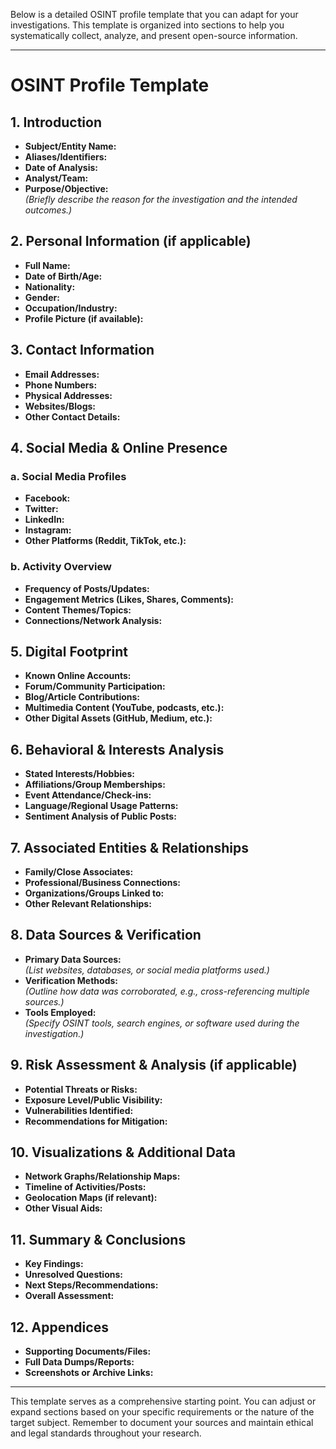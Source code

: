 Below is a detailed OSINT profile template that you can adapt for your investigations. This template is organized into sections to help you systematically collect, analyze, and present open-source information.

---

# OSINT Profile Template

## 1. Introduction
- **Subject/Entity Name:**  
- **Aliases/Identifiers:**  
- **Date of Analysis:**  
- **Analyst/Team:**  
- **Purpose/Objective:**  
  *(Briefly describe the reason for the investigation and the intended outcomes.)*

## 2. Personal Information (if applicable)
- **Full Name:**  
- **Date of Birth/Age:**  
- **Nationality:**  
- **Gender:**  
- **Occupation/Industry:**  
- **Profile Picture (if available):**

## 3. Contact Information
- **Email Addresses:**  
- **Phone Numbers:**  
- **Physical Addresses:**  
- **Websites/Blogs:**  
- **Other Contact Details:**  

## 4. Social Media & Online Presence
### a. Social Media Profiles
- **Facebook:**  
- **Twitter:**  
- **LinkedIn:**  
- **Instagram:**  
- **Other Platforms (Reddit, TikTok, etc.):**

### b. Activity Overview
- **Frequency of Posts/Updates:**  
- **Engagement Metrics (Likes, Shares, Comments):**  
- **Content Themes/Topics:**  
- **Connections/Network Analysis:**  

## 5. Digital Footprint
- **Known Online Accounts:**  
- **Forum/Community Participation:**  
- **Blog/Article Contributions:**  
- **Multimedia Content (YouTube, podcasts, etc.):**  
- **Other Digital Assets (GitHub, Medium, etc.):**

## 6. Behavioral & Interests Analysis
- **Stated Interests/Hobbies:**  
- **Affiliations/Group Memberships:**  
- **Event Attendance/Check-ins:**  
- **Language/Regional Usage Patterns:**  
- **Sentiment Analysis of Public Posts:**  

## 7. Associated Entities & Relationships
- **Family/Close Associates:**  
- **Professional/Business Connections:**  
- **Organizations/Groups Linked to:**  
- **Other Relevant Relationships:**  

## 8. Data Sources & Verification
- **Primary Data Sources:**  
  *(List websites, databases, or social media platforms used.)*
- **Verification Methods:**  
  *(Outline how data was corroborated, e.g., cross-referencing multiple sources.)*
- **Tools Employed:**  
  *(Specify OSINT tools, search engines, or software used during the investigation.)*

## 9. Risk Assessment & Analysis (if applicable)
- **Potential Threats or Risks:**  
- **Exposure Level/Public Visibility:**  
- **Vulnerabilities Identified:**  
- **Recommendations for Mitigation:**  

## 10. Visualizations & Additional Data
- **Network Graphs/Relationship Maps:**  
- **Timeline of Activities/Posts:**  
- **Geolocation Maps (if relevant):**  
- **Other Visual Aids:**  

## 11. Summary & Conclusions
- **Key Findings:**  
- **Unresolved Questions:**  
- **Next Steps/Recommendations:**  
- **Overall Assessment:**  

## 12. Appendices
- **Supporting Documents/Files:**  
- **Full Data Dumps/Reports:**  
- **Screenshots or Archive Links:**  

---

This template serves as a comprehensive starting point. You can adjust or expand sections based on your specific requirements or the nature of the target subject. Remember to document your sources and maintain ethical and legal standards throughout your research.

